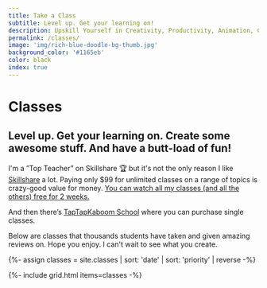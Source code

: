 ```yaml
---
title: Take a Class
subtitle: Level up. Get your learning on!
description: Upskill Yourself in Creativity, Productivity, Animation, Coding & Illustration.
permalink: /classes/
image: 'img/rich-blue-doodle-bg-thumb.jpg'
background_color: '#1165eb'
color: black
index: true
---
```

<h1>Classes</h1>
<h2>Level up. Get your learning on. Create some awesome stuff. And have a butt-load of fun!</h2>

<p>I'm a ”Top Teacher” on Skillshare 🏆 but it's not the only reason I like <a href="https://ttkb.me/sk">Skillshare</a> a lot. Paying only $99 for unlimited classes on a range of topics is crazy-good value for money. <a href="https://ttkb.me/sk">You can watch all my classes (and all the others) free for 2 weeks.</a></p>

<p>And then there’s <a href="https://ttkb.me/school">TapTapKaboom School</a> where you can purchase single classes.</p>

<p>Below are classes that thousands students have taken and given amazing reviews on. Hope you enjoy. I can't wait to see what you create.</p>

{%- assign classes = site.classes | sort: 'date' | sort: 'priority' | reverse -%}

{%- include grid.html items=classes -%}